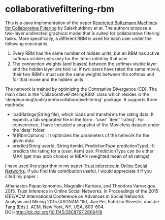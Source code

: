 # collaborativefiltering-rbm
This is a Java implementation of the paper [Restricted Boltzmann Machines for Collaborative Filtering](https://www.cs.toronto.edu/~rsalakhu/papers/rbmcf.pdf) by Salakhutdinov et al.  The authors propose a two-layer undirected graphical model that is suited for collaborative filtering tasks. More specifically, a different RBM is used for each user under the following constraints: 

1. Every RBM has the same number of hidden units, but an RBM has active softmax visible units only for the items rated by that user
2. The connection weights (and biases) between the softmax visible layer and the hidden layer are tied i.e. if two users have rated the same movie, their two RBM's must use the same weights between the softmax unit for that movie and the hidden units

The network is trained by optimizing the Contrastive Divergence (CD). The main class is the 'CollaborativeFilteringRBM' class which resides in the 'deeplearning\tools\rbmforcollaborativefiltering' package. It supports three methods:

* loadRatings(String file), which loads and transforms the rating data. It expects a tab separated file in the form : 'user'  'item'  'rating'. For convenience, I have included a snapshot of the Movielens dataset under the 'data' folder
* fit(RbmOptions) : It optimizes the parameters of the network for the given data
* predict(String userId, String itemId, PredictionType predictionType) : It predicts the rating for a (user, item) pair. PredictionType can be either MAX (get max prob choice) or MEAN (weighted mean of all ratings)


I have used this algorithm in my paper [Trust Inference in Online Social Networks](http://dl.acm.org/citation.cfm?id=2809418). If you find this contribution useful, I would appreciate it if you cited my paper :

Athanasios Papaoikonomou, Magdalini Kardara, and Theodora Varvarigou. 2015. Trust Inference in Online Social Networks. In Proceedings of the 2015 IEEE/ACM International Conference on Advances in Social Networks Analysis and Mining 2015 (ASONAM '15), Jian Pei, Fabrizio Silvestri, and Jie Tang (Eds.). ACM, New York, NY, USA, 600-604. DOI=http://dx.doi.org/10.1145/2808797.2809418
